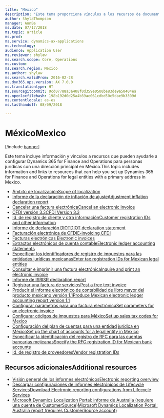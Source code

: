 ```yaml
---
title: "México"
description: "Este tema proporciona vínculos a los recursos de documentación de Microsoft Dynamics 365 for Finance and Operations para México."
author: ShylaThompson
manager: AnnBe
ms.date: 07/17/2018
ms.topic: article
ms.prod: 
ms.service: dynamics-ax-applications
ms.technology: 
audience: Application User
ms.reviewer: shylaw
ms.search.scope: Core, Operations
ms.custom: 
ms.search.region: Mexico
ms.author: shylaw
ms.search.validFrom: 2016-02-28
ms.dyn365.ops.version: AX 7.0.0
ms.translationtype: HT
ms.sourcegitcommit: 0cd07788a3a408f0d359e0500be83de9a50404ea
ms.openlocfilehash: 198b192d0d25a4b39ac061cdbd50c5dae9b3309d
ms.contentlocale: es-es
ms.lasthandoff: 08/09/2018

---
```


# <a name="mexico"></a><span data-ttu-id="2eb67-103">México</span><span class="sxs-lookup"><span data-stu-id="2eb67-103">Mexico</span></span> 

[!include [banner](../includes/banner.md)]

<span data-ttu-id="2eb67-104">Este tema incluye información y vínculos a recursos que pueden ayudarle a configurar Dynamics 365 for Finance and Operations para personas jurídicas con una dirección principal en México.</span><span class="sxs-lookup"><span data-stu-id="2eb67-104">This topic includes information and links to resources that can help you set up Dynamics 365 for Finance and Operations for legal entities with a primary address in Mexico.</span></span> 


- [<span data-ttu-id="2eb67-105">Ámbito de localización</span><span class="sxs-lookup"><span data-stu-id="2eb67-105">Scope of localization</span></span>](latam-mex-scope.md)
- [<span data-ttu-id="2eb67-106">Informe de la declaración de inflación de ajuste</span><span class="sxs-lookup"><span data-stu-id="2eb67-106">Adjustment inflation declaration report</span></span>](latam-mex-adjustment-inflation-declaration-report.md)
- [<span data-ttu-id="2eb67-107">Cancelar una factura electrónica</span><span class="sxs-lookup"><span data-stu-id="2eb67-107">Cancel an electronic invoice</span></span>](tasks/mx-00010-cancel-electronic-invoice.md)
- [<span data-ttu-id="2eb67-108">CFDI versión 3.3</span><span class="sxs-lookup"><span data-stu-id="2eb67-108">CFDI Version 3.3</span></span>](latam-mex-cfdi-3-3.md)
- [<span data-ttu-id="2eb67-109">Id. de registro de cliente y otra información</span><span class="sxs-lookup"><span data-stu-id="2eb67-109">Customer registration IDs and other information</span></span>](tasks/mx-00007-customer-registration-ids-other-information.md)
- [<span data-ttu-id="2eb67-110">Informe de declaración DIOT</span><span class="sxs-lookup"><span data-stu-id="2eb67-110">DIOT declaration statement</span></span>](latam-mex-diot-declaration-statement.md)
- [<span data-ttu-id="2eb67-111">Facturación electrónica de CFDI</span><span class="sxs-lookup"><span data-stu-id="2eb67-111">E-invoicing CFDI</span></span>](tasks/mx-00010-e-invoicing-cfdi.md)
- [<span data-ttu-id="2eb67-112">Facturas electrónicas </span><span class="sxs-lookup"><span data-stu-id="2eb67-112">Electronic invoices</span></span>](latam-mex-CFDI-electronic-invoices.md)
- [<span data-ttu-id="2eb67-113">Extractos electrónicos de cuenta contable</span><span class="sxs-lookup"><span data-stu-id="2eb67-113">Electronic ledger accounting statements</span></span>](latam-mex-electronic-ledger-accounting-statements.md)
- [<span data-ttu-id="2eb67-114">Especificar los identificadores de registro de impuestos para las entidades jurídicas mexicanas</span><span class="sxs-lookup"><span data-stu-id="2eb67-114">Enter tax registration IDs for Mexican legal entities</span></span>](tasks/mx-00010-enter-tax-registration-ids-mexican-legal-entities.md)
- [<span data-ttu-id="2eb67-115">Consultar e imprimir una factura electrónica</span><span class="sxs-lookup"><span data-stu-id="2eb67-115">Inquire and print an electronic invoice</span></span>](tasks/mx-00010-inquire-print-electronic-invoice.md)
- [<span data-ttu-id="2eb67-116">Informe de ISR</span><span class="sxs-lookup"><span data-stu-id="2eb67-116">ISR declaration report</span></span>](latam-mex-isr-declaration-report-supporting-processes.md)
- [<span data-ttu-id="2eb67-117">Registrar una factura de servicios</span><span class="sxs-lookup"><span data-stu-id="2eb67-117">Post a free text invoice</span></span>](tasks/mx-00010-post-free-text-invoice.md)
- [<span data-ttu-id="2eb67-118">Producir el informe electrónico de contabilidad de libro mayor del producto mexicano versión 1.1</span><span class="sxs-lookup"><span data-stu-id="2eb67-118">Produce Mexican electronic ledger accounting report version 1.1</span></span>](tasks/mx-00020-electronic-ledger.md)
- [<span data-ttu-id="2eb67-119">Configurar parámetros para una factura electrónica</span><span class="sxs-lookup"><span data-stu-id="2eb67-119">Set parameters for an electronic invoice</span></span>](tasks/mx-00010-set-parameters-electronic-invoice.md)
- [<span data-ttu-id="2eb67-120">Configurar códigos de impuestos para México</span><span class="sxs-lookup"><span data-stu-id="2eb67-120">Set up sales tax codes for Mexico</span></span>](tasks/mx-00006-sales-tax-code.md)
- [<span data-ttu-id="2eb67-121">Configuración del plan de cuentas para una entidad jurídica en México</span><span class="sxs-lookup"><span data-stu-id="2eb67-121">Set up the chart of accounts for a legal entity in Mexico</span></span>](tasks/mx-00020-chart-accounts-legal-entity-mexico.md)
- [<span data-ttu-id="2eb67-122">Especificar la identificación del registro de RFC para las cuentas bancarias mejicanas</span><span class="sxs-lookup"><span data-stu-id="2eb67-122">Specify the RFC registration ID for Mexican bank accounts</span></span>](tasks/mx-00020-specify-rfc-registration-id-mexican-bank-accounts.md)
- [<span data-ttu-id="2eb67-123">Id. de registro de proveedores</span><span class="sxs-lookup"><span data-stu-id="2eb67-123">Vendor registration IDs</span></span>](tasks/mx-00008-vendor-registration-ids.md)

## <a name="additional-resources"></a><span data-ttu-id="2eb67-124">Recursos adicionales</span><span class="sxs-lookup"><span data-stu-id="2eb67-124">Additional resources</span></span>

- [<span data-ttu-id="2eb67-125">Visión general de los informes electrónicos</span><span class="sxs-lookup"><span data-stu-id="2eb67-125">Electronic reporting overview</span></span>](../../dev-itpro/analytics/general-electronic-reporting.md)
- [<span data-ttu-id="2eb67-126">Descargar configuraciones de informes electrónicos de Lifecycle Services</span><span class="sxs-lookup"><span data-stu-id="2eb67-126">Download Electronic reporting configurations from Lifecycle Services</span></span>](../../dev-itpro/analytics/download-electronic-reporting-configuration-lcs.md)
- [<span data-ttu-id="2eb67-127">Microsoft Dynamics Localization Portal: informe de Australia (requiere una cuenta de CustomerSource)</span><span class="sxs-lookup"><span data-stu-id="2eb67-127">Microsoft Dynamics Localization Portal: Australia report (requires CustomerSource account)</span></span>](https://mbs.microsoft.com/files/customer/AX/Support/supportnews/mexico.html)

